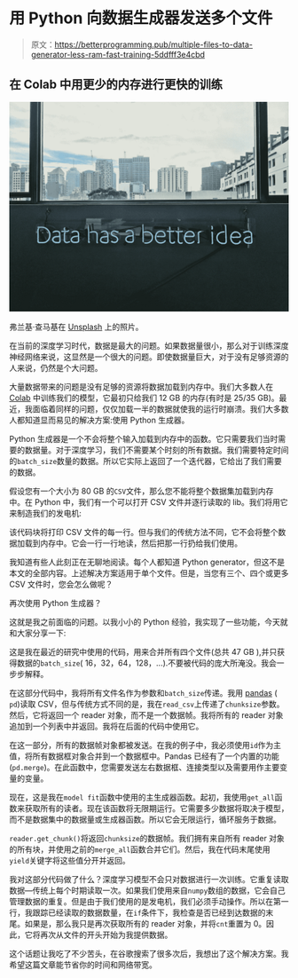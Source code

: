 # 用 Python 向数据生成器发送多个文件

> 原文：<https://betterprogramming.pub/multiple-files-to-data-generator-less-ram-fast-training-5ddfff3e4cbd>

## 在 Colab 中用更少的内存进行更快的训练

![](img/c2a5607bc664ed9c5006d40205e28bf4.png)

弗兰基·查马基在 [Unsplash](https://unsplash.com?utm_source=medium&utm_medium=referral) 上的照片。

在当前的深度学习时代，数据是最大的问题。如果数据量很小，那么对于训练深度神经网络来说，这显然是一个很大的问题。即使数据量巨大，对于没有足够资源的人来说，仍然是个大问题。

大量数据带来的问题是没有足够的资源将数据加载到内存中。我们大多数人在 [Colab](https://colab.research.google.com/) 中训练我们的模型，它最初只给我们 12 GB 的内存(有时是 25/35 GB)。最近，我面临着同样的问题，仅仅加载一半的数据就使我的运行时崩溃。我们大多数人都知道显而易见的解决方案:使用 Python 生成器。

Python 生成器是一个不会将整个输入加载到内存中的函数。它只需要我们当时需要的数据量。对于深度学习，我们不需要某个时刻的所有数据。我们需要特定时间的`batch_size`数量的数据。所以它实际上返回了一个迭代器，它给出了我们需要的数据。

假设您有一个大小为 80 GB 的`CSV`文件，那么您不能将整个数据集加载到内存中。在 Python 中，我们有一个可以打开 CSV 文件并逐行读取的 lib。我们将用它来制造我们的发电机:

该代码块将打印 CSV 文件的每一行。但与我们的传统方法不同，它不会将整个数据加载到内存中。它会一行一行地读，然后把那一行扔给我们使用。

我知道有些人此刻正在无聊地阅读。每个人都知道 Python generator，但这不是本文的全部内容。上述解决方案适用于单个文件。但是，当您有三个、四个或更多 CSV 文件时，您会怎么做呢？

再次使用 Python 生成器？

这就是我之前面临的问题。以我小小的 Python 经验，我实现了一些功能，今天就和大家分享一下:

这是我在最近的研究中使用的代码，用来合并所有四个文件(总共 47 GB ),并只获得数据的`batch_size`( 16，32，64，128，...).不要被代码的庞大所淹没。我会一步步解释。

在这部分代码中，我将所有文件名作为参数和`batch_size`传递。我用 [pandas](https://pandas.pydata.org/) ( `pd`)读取 CSV，但与传统方式不同的是，我在`read_csv`上传递了`chunksize`参数。然后，它将返回一个 reader 对象，而不是一个数据帧。我将所有的 reader 对象追加到一个列表中并返回。我将在后面的代码中使用它。

在这一部分，所有的数据帧对象都被发送。在我的例子中，我必须使用`id`作为主值，将所有数据框对象合并到一个数据框中。Pandas 已经有了一个内置的功能(`pd.merge`)。在此函数中，您需要发送左右数据框、连接类型以及需要用作主要变量的变量。

现在，这是我在`model fit`函数中使用的主生成器函数。起初，我使用`get_all`函数来获取所有的读者。现在该函数将无限期运行。它需要多少数据将取决于模型，而不是数据集中的数据量或生成器函数。所以它会无限运行，循环服务于数据。

`reader.get_chunk()`将返回`chunksize`的数据帧。我们拥有来自所有 reader 对象的所有块，并使用之前的`merge_all`函数合并它们。然后，我在代码末尾使用`yield`关键字将这些值分开并返回。

我对这部分代码做了什么？深度学习模型不会只对数据进行一次训练。它重复读取数据—传统上每个时期读取一次。如果我们使用来自`numpy`数组的数据，它会自己管理数据的重复。但是由于我们使用的是发电机，我们必须手动操作。所以在第一行，我跟踪已经读取的数据数量，在`if`条件下，我检查是否已经到达数据的末尾。如果是，那么我只是再次获取所有的 reader 对象，并将`cnt`重置为 0。因此，它将再次从文件的开头开始为我提供数据。

这个话题让我吃了不少苦头，在谷歌搜索了很多次后，我想出了这个解决方案。我希望这篇文章能节省你的时间和网络带宽。